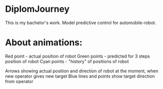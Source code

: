 # DiplomJourney
This is my bachelor's work. Model predictive control for automobile-robot. 

# About animations: 
Red point - actual position of robot
Green points - predicted for 3 steps position of robot
Cyan points - "history" of positions of robot

Arrows showing actual position and direction of robot at the moment, when new operator gives new target
Blue lines and points show target direction from operator
